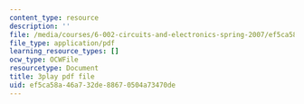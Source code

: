 ```yaml
---
content_type: resource
description: ''
file: /media/courses/6-002-circuits-and-electronics-spring-2007/ef5ca58a46a732de88670504a73470de_4TCnYYpZxEc.pdf
file_type: application/pdf
learning_resource_types: []
ocw_type: OCWFile
resourcetype: Document
title: 3play pdf file
uid: ef5ca58a-46a7-32de-8867-0504a73470de
---
```

